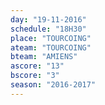 ```yaml
---
day: "19-11-2016"
schedule: "18H30"
place: "TOURCOING"
ateam: "TOURCOING"
bteam: "AMIENS"
ascore: "13"
bscore: "3"
season: "2016-2017"
---
```

